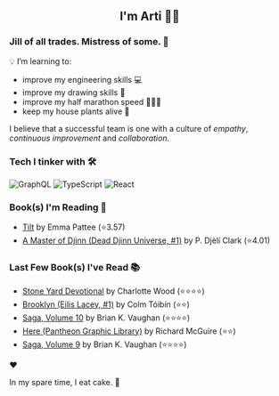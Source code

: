 <div align="center">
  
  ## I'm Arti 👋🏽
  
</div>
  
### Jill of all trades. Mistress of some. 👑

💡 I’m learning to:
  - improve my engineering skills 💻
  - improve my drawing skills 🎨
  - improve my half marathon speed 🏃🏽‍♀️
  - keep my house plants alive 🌱

I believe that a successful team is one with a culture of _empathy_, _continuous improvement_ and _collaboration._


### Tech I tinker with 🛠️  

![GraphQL](https://img.shields.io/badge/-GraphQL-E10098?logo=graphql&logoColor=white&style=flat)
![TypeScript](https://img.shields.io/badge/-TypeScript-3178C6?logo=typescript&logoColor=white&style=flat)
![React](https://img.shields.io/badge/-React-61DAFB?logo=react&logoColor=white&style=flat) 



### Book(s) I'm Reading 📖
<!-- GOODREADS-LIST:START -->
- [Tilt](https://www.goodreads.com/review/show/7841303001?utm_medium=api&utm_source=rss) by Emma Pattee (⭐️3.57)
- [A Master of Djinn (Dead Djinn Universe, #1)](https://www.goodreads.com/review/show/7485312147?utm_medium=api&utm_source=rss) by P. Djèlí Clark (⭐️4.01)
<!-- GOODREADS-LIST:END -->

### Last Few Book(s) I've Read 📚
<!-- GOODREADS-READ-LIST:START -->
- [Stone Yard Devotional](https://www.goodreads.com/review/show/7780266614?utm_medium=api&utm_source=rss) by Charlotte  Wood (⭐⭐⭐⭐)
- [Brooklyn (Eilis Lacey, #1)](https://www.goodreads.com/review/show/7698419741?utm_medium=api&utm_source=rss) by Colm Tóibín (⭐⭐)
- [Saga, Volume 10](https://www.goodreads.com/review/show/7345837942?utm_medium=api&utm_source=rss) by Brian K. Vaughan (⭐⭐⭐⭐)
- [Here (Pantheon Graphic Library)](https://www.goodreads.com/review/show/7625519884?utm_medium=api&utm_source=rss) by Richard McGuire (⭐⭐)
- [Saga, Volume 9](https://www.goodreads.com/review/show/7345837821?utm_medium=api&utm_source=rss) by Brian K. Vaughan (⭐⭐⭐⭐)
<!-- GOODREADS-READ-LIST:END -->
❤️

In my spare time, I eat cake. 🍰
